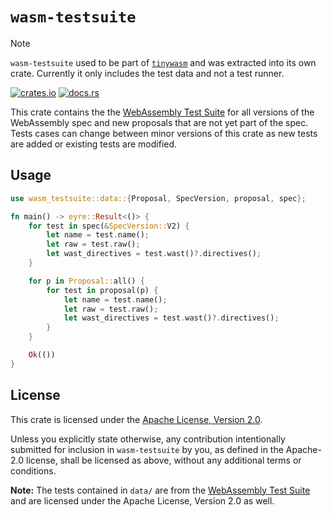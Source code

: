 # `wasm-testsuite`

> [!NOTE]  
> `wasm-testsuite` used to be part of [`tinywasm`](https://github.com/explodingcamera/tinywam) and was extracted into its own crate.
> Currently it only includes the test data and not a test runner.

[![crates.io](https://img.shields.io/crates/v/wasm-testsuite.svg)](https://crates.io/crates/wasm-testsuite)
[![docs.rs](https://docs.rs/wasm-testsuite/badge.svg)](https://docs.rs/wasm-testsuite)

This crate contains the the [WebAssembly Test Suite](https://github.com/WebAssembly/spec/tree/main/test) for all versions of the WebAssembly spec and new proposals that are not yet part of the spec. Tests cases can change between minor versions of this crate as new tests are added or existing tests are modified.

## Usage

```rust
use wasm_testsuite::data::{Proposal, SpecVersion, proposal, spec};

fn main() -> eyre::Result<()> {
    for test in spec(&SpecVersion::V2) {
        let name = test.name();
        let raw = test.raw();
        let wast_directives = test.wast()?.directives();
    }

    for p in Proposal::all() {
        for test in proposal(p) {
            let name = test.name();
            let raw = test.raw();
            let wast_directives = test.wast()?.directives();
        }
    }

    Ok(())
}
```

## License

This crate is licensed under the [Apache License, Version 2.0](https://github.com/WebAssembly/spec/blob/main/test/LICENSE).

Unless you explicitly state otherwise, any contribution intentionally submitted for inclusion in `wasm-testsuite` by you, as defined in the Apache-2.0 license, shall be licensed as above, without any additional terms or conditions.

**Note:** The tests contained in `data/` are from the [WebAssembly Test Suite](https://github.com/WebAssembly/spec) and are licensed under the Apache License, Version 2.0 as well.
